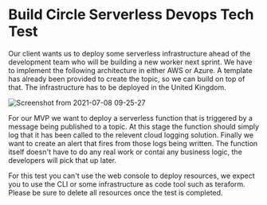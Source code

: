 # Build Circle Serverless Devops Tech Test

Our client wants us to deploy some serverless infrastructure ahead of the development team who will be building a new worker next sprint. We have to implement the following architecture in either AWS or Azure. A template has already been provided to create the topic, so we can build on top of that. The infrastructure has to be deployed in the United Kingdom.

![Screenshot from 2021-07-08 09-25-27](https://user-images.githubusercontent.com/1591497/124888961-81456d80-dfce-11eb-8ec7-149d3eb2939d.png)

For our MVP we want to deploy a serverless function that is triggered by a message being published to a topic. At this stage the function should simply log that it has been called to the relevent cloud logging solution. Finally we want to create an alert that fires from those logs being written. The function itself doesn't have to do any real work or contai any business logic, the developers will pick that up later.

For this test you can't use the web console to deploy resources, we expect you to use the CLI or some infrastructure as code tool such as teraform. Please be sure to delete all resources once the test is completed.
